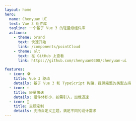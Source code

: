 ```yaml
---
layout: home
hero:
  name: Chenyuan UI
  text: Vue 3 组件库
  tagline: 一个基于 Vue 3 的轻量级组件库
  actions:
    - theme: brand
      text: 快速开始
      link: /components/pointCloud
    - theme: alt
      text: 在 GitHub 上查看
      link: https://github.com/chenyuan0308/chenyuan-ui

features:
  - icon: 🛠️
    title: Vue 3 驱动
    details: 基于 Vue 3 和 TypeScript 构建，提供完整的类型支持
  - icon: ⚡️
    title: 轻量快速
    details: 组件体积小，按需引入，加载迅速
  - icon: 🎨
    title: 主题定制
    details: 支持自定义主题，满足不同的设计需求
---
```

